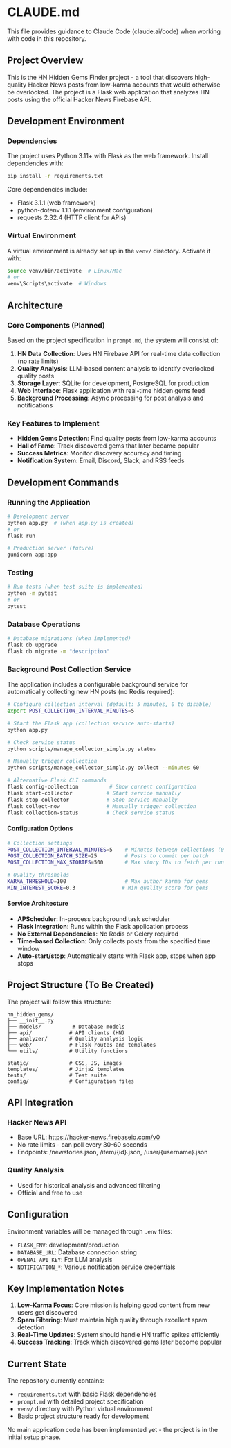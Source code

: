 # CLAUDE.md

This file provides guidance to Claude Code (claude.ai/code) when working with code in this repository.

## Project Overview

This is the HN Hidden Gems Finder project - a tool that discovers high-quality Hacker News posts from low-karma accounts that would otherwise be overlooked. The project is a Flask web application that analyzes HN posts using the official Hacker News Firebase API.

## Development Environment

### Dependencies
The project uses Python 3.11+ with Flask as the web framework. Install dependencies with:
```bash
pip install -r requirements.txt
```

Core dependencies include:
- Flask 3.1.1 (web framework)
- python-dotenv 1.1.1 (environment configuration)
- requests 2.32.4 (HTTP client for APIs)

### Virtual Environment
A virtual environment is already set up in the `venv/` directory. Activate it with:
```bash
source venv/bin/activate  # Linux/Mac
# or
venv\Scripts\activate  # Windows
```

## Architecture

### Core Components (Planned)
Based on the project specification in `prompt.md`, the system will consist of:

1. **HN Data Collection**: Uses HN Firebase API for real-time data collection (no rate limits)
2. **Quality Analysis**: LLM-based content analysis to identify overlooked quality posts
3. **Storage Layer**: SQLite for development, PostgreSQL for production
4. **Web Interface**: Flask application with real-time hidden gems feed
5. **Background Processing**: Async processing for post analysis and notifications

### Key Features to Implement
- **Hidden Gems Detection**: Find quality posts from low-karma accounts
- **Hall of Fame**: Track discovered gems that later became popular
- **Success Metrics**: Monitor discovery accuracy and timing
- **Notification System**: Email, Discord, Slack, and RSS feeds

## Development Commands

### Running the Application
```bash
# Development server
python app.py  # (when app.py is created)
# or
flask run

# Production server (future)
gunicorn app:app
```

### Testing
```bash
# Run tests (when test suite is implemented)
python -m pytest
# or
pytest
```

### Database Operations
```bash
# Database migrations (when implemented)
flask db upgrade
flask db migrate -m "description"
```

### Background Post Collection Service
The application includes a configurable background service for automatically collecting new HN posts (no Redis required):

```bash
# Configure collection interval (default: 5 minutes, 0 to disable)
export POST_COLLECTION_INTERVAL_MINUTES=5

# Start the Flask app (collection service auto-starts)
python app.py

# Check service status
python scripts/manage_collector_simple.py status

# Manually trigger collection
python scripts/manage_collector_simple.py collect --minutes 60

# Alternative Flask CLI commands
flask config-collection          # Show current configuration
flask start-collector           # Start service manually
flask stop-collector            # Stop service manually
flask collect-now               # Manually trigger collection
flask collection-status         # Check service status
```

#### Configuration Options
```bash
# Collection settings
POST_COLLECTION_INTERVAL_MINUTES=5    # Minutes between collections (0 to disable)
POST_COLLECTION_BATCH_SIZE=25         # Posts to commit per batch
POST_COLLECTION_MAX_STORIES=500       # Max story IDs to fetch per run

# Quality thresholds
KARMA_THRESHOLD=100                   # Max author karma for gems
MIN_INTEREST_SCORE=0.3               # Min quality score for gems
```

#### Service Architecture
- **APScheduler**: In-process background task scheduler
- **Flask Integration**: Runs within the Flask application process
- **No External Dependencies**: No Redis or Celery required
- **Time-based Collection**: Only collects posts from the specified time window
- **Auto-start/stop**: Automatically starts with Flask app, stops when app stops

## Project Structure (To Be Created)

The project will follow this structure:
```
hn_hidden_gems/
├── __init__.py
├── models/          # Database models
├── api/            # API clients (HN)
├── analyzer/       # Quality analysis logic
├── web/            # Flask routes and templates
└── utils/          # Utility functions

static/             # CSS, JS, images
templates/          # Jinja2 templates
tests/              # Test suite
config/             # Configuration files
```

## API Integration

### Hacker News API
- Base URL: https://hacker-news.firebaseio.com/v0
- No rate limits - can poll every 30-60 seconds
- Endpoints: /newstories.json, /item/{id}.json, /user/{username}.json

### Quality Analysis
- Used for historical analysis and advanced filtering
- Official and free to use

## Configuration

Environment variables will be managed through `.env` files:
- `FLASK_ENV`: development/production
- `DATABASE_URL`: Database connection string
- `OPENAI_API_KEY`: For LLM analysis
- `NOTIFICATION_*`: Various notification service credentials

## Key Implementation Notes

1. **Low-Karma Focus**: Core mission is helping good content from new users get discovered
2. **Spam Filtering**: Must maintain high quality through excellent spam detection
3. **Real-Time Updates**: System should handle HN traffic spikes efficiently
4. **Success Tracking**: Track which discovered gems later become popular

## Current State

The repository currently contains:
- `requirements.txt` with basic Flask dependencies
- `prompt.md` with detailed project specification
- `venv/` directory with Python virtual environment
- Basic project structure ready for development

No main application code has been implemented yet - the project is in the initial setup phase.